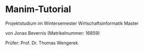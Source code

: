 # Manim-Tutorial
Projektstudium im Wintersemester Wirtschaftsinformatik Master

von Jonas Bevernis (Matrikelnummer: 16859)

Prüfer: Prof. Dr. Thomas Wengerek

